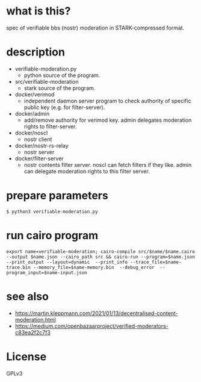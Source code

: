 # what is this?

spec of verifiable bbs (nostr) moderation in STARK-compressed format.

# description

 - verifiable-moderation.py
   - python source of the program.
 - src/verifiable-moderation
   - stark source of the program.
 - docker/verimod
   - independent daemon server program to check authority of specific public key (e.g. for filter-server).
 - docker/admin
   - add/remove authority for verimod key. admin delegates moderation rights to filter-server.
 - docker/noscl
   - nostr client
 - docker/nostr-rs-relay
   - nostr server
 - docker/filter-server
   - nostr contents filter server. noscl can fetch filters if they like. admin can delegate moderation rights to this filter server.

# prepare parameters

```
$ python3 verifiable-moderation.py
```

# run cairo program

```
export name=verifiable-moderation; cairo-compile src/$name/$name.cairo --output $name.json --cairo_path src && cairo-run --program=$name.json --print_output --layout=dynamic  --print_info --trace_file=$name-trace.bin --memory_file=$name-memory.bin  --debug_error  --program_input=$name-input.json
```

# see also

 - https://martin.kleppmann.com/2021/01/13/decentralised-content-moderation.html
 - https://medium.com/openbazaarproject/verified-moderators-c83ea2f2c7f3

# License

GPLv3